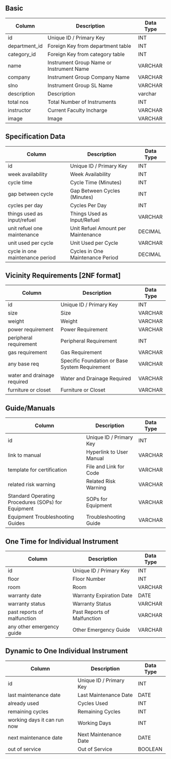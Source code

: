 ## Basic
| Column | Description | Data Type |
|--------|-------------|-----------|
| id | Unique ID / Primary Key | INT |
| department_id | Foreign Key from department table | INT |
| category_id | Foreign Key from category table | INT |
| name | Instrument Group Name or Instrument Name | VARCHAR |
| company | Instrument Group Company Name | VARCHAR |
| slno | Instrument Group SL Name | VARCHAR |
| description | Description | varchar |
| total nos | Total Number of Instruments | INT |
| instructor | Current Faculty Incharge | VARCHAR |
| image | Image | VARCHAR |

## Specification Data
| Column | Description | Data Type |
|--------|-------------|-----------|
| id | Unique ID / Primary Key | INT |
| week availability | Week Availability | INT |
| cycle time | Cycle Time (Minutes) | INT |
| gap between cycle | Gap Between Cycles (Minutes) | INT |
| cycles per day | Cycles Per Day | INT |
| things used as input/refuel | Things Used as Input/Refuel | VARCHAR |
| unit refuel one maintenance | Unit Refuel Amount per Maintenance | DECIMAL |
| unit used per cycle | Unit Used per Cycle | VARCHAR |
| cycle in one maintenance period | Cycles in One Maintenance Period | DECIMAL |

## Vicinity Requirements [2NF format]
| Column | Description | Data Type |
|--------|-------------|-----------|
| id | Unique ID / Primary Key | INT |
| size | Size | VARCHAR |
| weight | Weight | VARCHAR |
| power requirement | Power Requirement | VARCHAR |
| peripheral requirement | Peripheral Requirement | INT | Foreign Key from peripherals table |
| gas requirement | Gas Requirement | VARCHAR |
| any base req | Specific Foundation or Base System Requirement | VARCHAR |
| water and drainage required | Water and Drainage Required | VARCHAR |
| furniture or closet | Furniture or Closet | VARCHAR |

## Guide/Manuals
| Column | Description | Data Type |
|--------|-------------|-----------|
| id | Unique ID / Primary Key | INT |
| link to manual | Hyperlink to User Manual | VARCHAR |
| template for certification | File and Link for Code | VARCHAR |
| related risk warning | Related Risk Warning | VARCHAR |
| Standard Operating Procedures (SOPs) for Equipment | SOPs for Equipment | VARCHAR |
| Equipment Troubleshooting Guides | Troubleshooting Guide | VARCHAR |

## One Time for Individual Instrument
| Column | Description | Data Type |
|--------|-------------|-----------|
| id | Unique ID / Primary Key | INT |
| floor | Floor Number | INT |
| room | Room | VARCHAR
| warranty date | Warranty Expiration Date | DATE |
| warranty status | Warranty Status | VARCHAR |
| past reports of malfunction | Past Reports of Malfunction | VARCHAR |
| any other emergency guide | Other Emergency Guide | VARCHAR |

## Dynamic to One Individual Instrument
| Column | Description | Data Type |
|--------|-------------|-----------|
| id | Unique ID / Primary Key | INT |
| last maintenance date | Last Maintenance Date | DATE |
| already used | Cycles Used | INT |
| remaining cycles | Remaining Cycles | INT |
| working days it can run now | Working Days | INT |
| next maintenance date | Next Maintenance Date | DATE |
| out of service | Out of Service | BOOLEAN |
